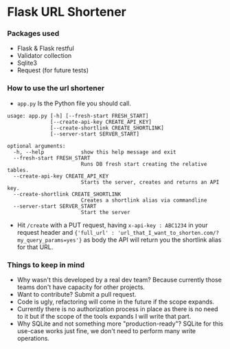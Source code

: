 # Flask URL Shortener

### Packages used
- Flask & Flask restful
- Validator collection
- Sqlite3
- Request (for future tests)

### How to use the url shortener
- `app.py` Is the Python file you should call.

```
usage: app.py [-h] [--fresh-start FRESH_START]
              [--create-api-key CREATE_API_KEY]
              [--create-shortlink CREATE_SHORTLINK]
              [--server-start SERVER_START]

optional arguments:
  -h, --help            show this help message and exit
  --fresh-start FRESH_START
                        Runs DB fresh start creating the relative tables.
  --create-api-key CREATE_API_KEY
                        Starts the server, creates and returns an API key.
  --create-shortlink CREATE_SHORTLINK
                        Creates a shortlink alias via commandline
  --server-start SERVER_START
                        Start the server
```



- Hit `/create` with a PUT request, having `x-api-key : ABC1234` in your request header and `{'full_url' : 'url_that_I_want_to_shorten.com/?my_query_params=yes'}` as body the API will return you the shortlink alias for that URL.

### Things to keep in mind
- Why wasn't this developed by a real dev team? Because currently those teams don't have capacity for other projects. 
- Want to contribute? Submit a pull request.
- Code is ugly, refactoring will come in the future if the scope expands.
- Currently there is no authorization process in place as there is no need to it but if the scope of the tools expands I will write that part.
- Why SQLite and not something more "production-ready"? SQLite for this use-case works just fine, we don't need to perform many write operations. 


